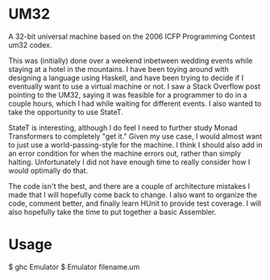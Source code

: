UM32
====

A 32-bit universal machine based on the 2006 ICFP Programming Contest um32 codex.

This was (initially) done over a weekend inbetween wedding events while staying at a hotel in the
mountains. I have been toying around with designing a language using Haskell, and have been trying
to decide if I eventually want to use a virtual machine or not. I saw a Stack Overflow post pointing
to the UM32, saying it was feasible for a programmer to do in a couple hours, which I had while
waiting for different events. I also wanted to take the opportunity to use StateT.

StateT is interesting, although I do feel I need to further study Monad Transformers to completely
"get it." Given my use case, I would almost want to just use a world-passing-style for the machine.
I think I should also add in an error condition for when the machine errors out, rather than simply halting.
Unfortunately I did not have enough time to really consider how I would optimally do that.

The code isn't the best, and there are a couple of architecture mistakes I made that I will hopefully
come back to change. I also want to organize the code, comment better, and finally learn HUnit to provide
test coverage. I will also hopefully take the time to put together a basic Assembler.

Usage
====
$ ghc Emulator
$ Emulator filename.um